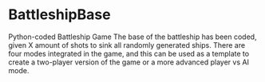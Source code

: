 # BattleshipBase
Python-coded Battleship Game
The base of the battleship has been coded, given X amount of shots to sink all randomly generated ships.
There are four modes integrated in the game, and this can be used as a template to create a two-player version of the game or a more advanced player vs AI mode.
